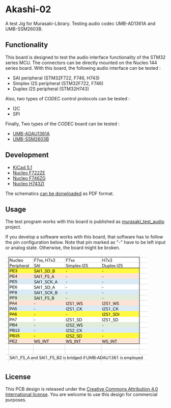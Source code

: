 # Akashi-02
A test Jig for Murasaki-Library. Testing audio codec UMB-AD1361A and UMB-SSM2603B.

## Functionality
This board is designed to test the audio interface functionality of the STM32 series MCU. The connectors can be directly mounted on the Nucleo 144 series board. With this board, the following audio interface can be tested :
- SAI peripheral (STM32F722, F746, H743)
- Simplex I2S peripheral (STM32F722, F746)
- Duplex I2S peripheral (STM32H743)

Also, two types of CODEC control protocols can be tested :
- I2C
- SPI

Finally, Two types of the CODEC board can be tested :
- [UMB-ADAU1361A](http://dsps.shop-pro.jp/?pid=82798273)
- [UMB-SSM2603B](http://dsps.shop-pro.jp/?pid=91857895)

## Development
- [KiCad 5.1](http://kicad-pcb.org/blog/2019/03/KiCad-5.1.0-Release/)
- [Nucleo F722ZE](https://www.st.com/en/evaluation-tools/nucleo-f722ze.html)
- [Nucleo F746ZG](https://www.st.com/ja/evaluation-tools/nucleo-f746zg.html)
- [Nucleo H743ZI](https://www.st.com/ja/evaluation-tools/nucleo-h743zi.html)

The schematics [can be donwloaded](docs/Akashi-02.pdf) as PDF format. 

## Usage
The test program works with this board is published as [murasaki_test_audio](https://github.com/suikan4github/murasaki_test_audio) project. 

If you develop a software works with this board, that software has to follow the pin configuration below. Note that pin marked as "-" have to be left input or analog state. Otherwise, the board might be broken. 

![Pin Configurations](docs/pin-config.png)


## License
This PCB design is released under the [Creative Commons Attribution 4.0 International license](https://creativecommons.org/licenses/by/4.0/). You are welcome to use this design for commercial purposes. 